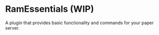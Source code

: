 # RamEssentials (WIP)
A plugin that provides basic functionality and commands for your paper server.
